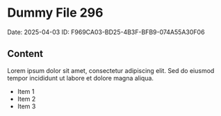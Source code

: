 # Dummy File 296

Date: 2025-04-03
ID: F969CA03-BD25-4B3F-BFB9-074A55A30F06

## Content

Lorem ipsum dolor sit amet, consectetur adipiscing elit.
Sed do eiusmod tempor incididunt ut labore et dolore magna aliqua.

* Item 1
* Item 2
* Item 3
